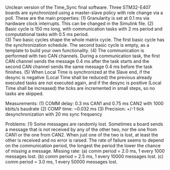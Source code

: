 Unclean version of the Time_Sync final software. Three STM32-E407 boards are synchronized using a master-slave
policy with role change via a poll. These are the main properties:
(1) Granularity is set at 0.1 ms via hardware clock interrupts. This can be changed in the Simulink file.
(2) Basic cycle is 150 ms long, with communication tasks with 2 ms period and computational tasks with 0.5 ms
    period.  
(3) Two basic cycles shape the whole matrix cycle. The first basic cycle has the synchronization schedule. The
    second basic cycle is empty, as a template to build your own functionality.
(4) The communication is performed with two CAN channels. During a communication task, the first CAN channel
    sends the message 0.4 ms after the task starts and the second CAN channel sends the same message 0.4 ms
    before the task finishes.
(5) When Local Time is synchronized at the Slave end, if the desync is negative (Local Time shall be reduced)
    the previous already executed tasks are not executed again, and if the desync is positive (Local Time shall
    be increased) the ticks are incremented in small steps, so no tasks are skipped.
    
Measurements:
(1) COMM delay: 0.3 ms CAN1 and 0.75 ms CAN2 with 1000 kbits/s baudrate
(2) COMP time: ~0.032 ms
(3) Precision: +/-1 tick desynchronization with 20 ms sync frequency

Problems:
(1) Some messages are randomly lost. Sometimes a board sends a message that is not received by any of the other
    two, nor the one from CAN1 or the one from CAN2. When just one of the two is lost, at least the other is 
    received and no error is raised. The rate of failure seems to depend on the communication period, the
    longest the period the lower the chance of missing a message.
    Missing rate:
    (a) comm period = 2.0 ms, 1 every 1000 messages lost.
    (b) comm period = 2.5 ms, 1 every 10000 messages lost.
    (c) comm period = 3.0 ms, 1 every 50000 messages lost.
    
